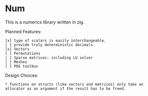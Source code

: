 # Num
This is a numerics library written in zig.

Planned Features:

    [x] type of scalars is easily interchangeable.
    [ ] provide truly deterministic decimals.
    [x] Vectors
    [ ] Permutations
    [ ] Sparse matrices: including LU solver
    [ ] Meshes
    [ ] PDE toolbox

Design Choices:

    * functions on structs (like vectors and matrices) only take an allocator as an argument if the result has to be freed.

